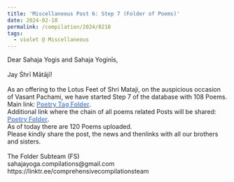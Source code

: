 ```yaml
---
title: 'Miscellaneous Post 6: Step 7 (Folder of Poems)'
date: 2024-02-18
permalink: /compilation/2024/0218
tags:
  - violet @ Miscellaneous
---
```


<p>
Dear Sahaja Yogis and Sahaja Yoginīs,<br>
<br>
Jay Śhrī Mātājī!<br>
<br>
As an offering to the Lotus Feet of Shri Mataji, on the auspicious occasion of Vasant Pachami, we have started Step 7 of the database with 108 Poems.<br>
Main link: <a href="https://seven-teams.github.io/tag-folder/"><font color="CornflowerBlue"><b>Poetry Tag Folder</b></font></a>.<br>
Additional link where the chain of all poems related Posts will be shared: <a href="https://seven-teams.github.io/folder/"><font color="CornflowerBlue"><b>Poetry Folder</b></font></a>.<br>
As of today there are 120 Poems uploaded.<br>
Please kindly share the post, the news and thenlinks with all our brothers and sisters.<br>
<br>
The Folder Subteam (FS)<br>
sahajayoga.compilations@gmail.com<br>
https://linktr.ee/comprehensivecompilationsteam<br>
</p>